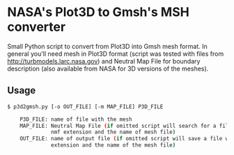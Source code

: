 # NASA's Plot3D to Gmsh's MSH converter

Small Python script to convert from Plot3D into Gmsh mesh format. In general
you'll need mesh in Plot3D format (script was tested with files from
<http://turbmodels.larc.nasa.gov>) and Neutral Map File for boundary
description (also available from NASA for 3D versions of the meshes).

## Usage

```sh
$ p3d2gmsh.py [-o OUT_FILE] [-m MAP_FILE] P3D_FILE

    P3D_FILE: name of file with the mesh
    MAP_FILE: Neutral Map File (if omitted script will search for a file with
              nmf extension and the name of mesh file)
    OUT_FILE: name of output file (if omitted script will save a file with msh
              extension and the name of the mesh file)
```
